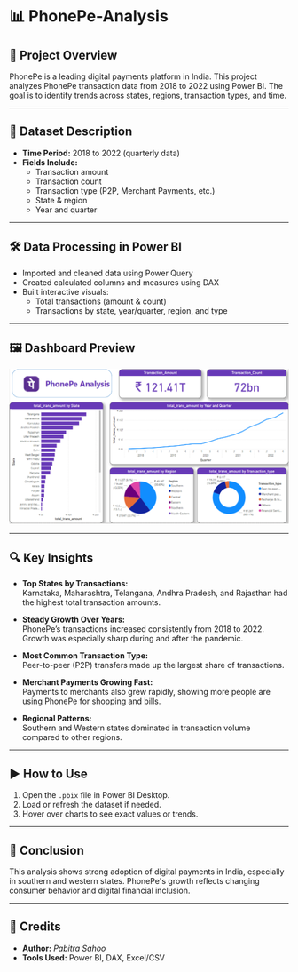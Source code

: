 
# 📊 PhonePe-Analysis

## 📌 Project Overview

PhonePe is a leading digital payments platform in India. This project analyzes PhonePe transaction data from 2018 to 2022 using Power BI. The goal is to identify trends across states, regions, transaction types, and time.

---

## 📁 Dataset Description

- **Time Period:** 2018 to 2022 (quarterly data)
- **Fields Include:**
  - Transaction amount
  - Transaction count
  - Transaction type (P2P, Merchant Payments, etc.)
  - State & region
  - Year and quarter

---

## 🛠️ Data Processing in Power BI

- Imported and cleaned data using Power Query
- Created calculated columns and measures using DAX
- Built interactive visuals:
  - Total transactions (amount & count)
  - Transactions by state, year/quarter, region, and type

---

## 🖼️ Dashboard Preview

![PhonePe Dashboard](dashboard.png)

---

## 🔍 Key Insights

- **Top States by Transactions:**  
  Karnataka, Maharashtra, Telangana, Andhra Pradesh, and Rajasthan had the highest total transaction amounts.

- **Steady Growth Over Years:**  
  PhonePe’s transactions increased consistently from 2018 to 2022. Growth was especially sharp during and after the pandemic.

- **Most Common Transaction Type:**  
  Peer-to-peer (P2P) transfers made up the largest share of transactions.

- **Merchant Payments Growing Fast:**  
  Payments to merchants also grew rapidly, showing more people are using PhonePe for shopping and bills.

- **Regional Patterns:**  
  Southern and Western states dominated in transaction volume compared to other regions.

---

## ▶️ How to Use

1. Open the `.pbix` file in Power BI Desktop.
2. Load or refresh the dataset if needed.
3. Hover over charts to see exact values or trends.

---

## 📌 Conclusion

This analysis shows strong adoption of digital payments in India, especially in southern and western states. PhonePe's growth reflects changing consumer behavior and digital financial inclusion.

---

## 🙌 Credits

- **Author:** *Pabitra Sahoo*
- **Tools Used:** Power BI, DAX, Excel/CSV



